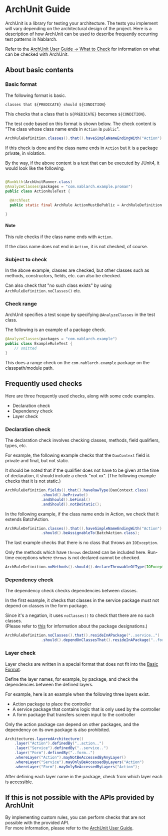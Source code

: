 # ArchUnit Guide

ArchUnit is a library for testing your architecture.
The tests you implement will vary depending on the architectural design of the project.
Here is a description of how ArchUnit can be used to describe frequently occurring test patterns in Nablarch.

Refer to the [ArchUnit User Guide -> What to Check](https://www.archunit.org/userguide/html/000_Index.html#_what_to_check) for information on what can be checked with ArchUnit.

## About basic contents


### Basic format

The following format is basic.

```
classes that ${PREDICATE} should ${CONDITION}
```

This checks that a class that is `${PREDICATE}` becomes `${CONDITION}`.

The test code based on this format is shown below.
The check content is "The class whose class name ends in `Action` is `public`".

```java
ArchRuleDefinition.classes().that().haveSimpleNameEndingWith("Action").should().bePublic();
```

If this check is done and the class name ends in `Action` but it is a package private,  in violation.

By the way, if the above content is a test that can be executed by JUnit4, it would look like the following.

```java
 
@RunWith(ArchUnitRunner.class)
@AnalyzeClasses(packages = "com.nablarch.example.proman")
public class ActionRuleTest {

  @ArchTest
  public static final ArchRule ActionMustBePublic = ArchRuleDefinition.classes().that().haveSimpleNameEndingWith("Action").should().bePublic();

}
```

#### Note

This rule checks if the class name ends with `Action`.

If the class name does not end in `Action`, it is not checked, of course.

### Subject to check

In the above example, classes are checked, but other classes such as methods, constructors, fields, etc. can also be checked.

Can also check that "no such class exists" by using `ArchRuleDefinition.noClasses()` etc.

### Check range

ArchUnit specifies a test scope by specifying `@AnalyzeClasses` in the test class.

The following is an example of a package check.

```java
@AnalyzeClasses(packages = "com.nablarch.example")
public class ExampleRuleTest {
    // omitted
}
```

This does a range check on the `com.nablarch.example` package on the classpath/module path.


## Frequently used checks

Here are three frequently used checks, along with some code examples.

- Declaration check
- Dependency check
- Layer check

### Declaration check

The declaration check involves checking classes, methods, field qualifiers, types, etc.

For example, the following example checks that the `DaoContext` field is private and final, but not static.

It should be noted that if the qualifier does not have to be given at the time of declaration, it should include a check "not xx". (The following example checks that it is not static.)

```java
ArchRuleDefinition.fields().that().haveRawType(DaoContext.class)
                .should().bePrivate()
                .andShould().beFinal()
                .andShould().notBeStatic();
```

In the following example, if the class name ends in Action, we check that it extends BatchAction.

```java
ArchRuleDefinition.classes().that().haveSimpleNameEndingWith("Action")
                .should().beAssignableTo(BatchAction.class);
```

The last example checks that there is no class that throws an `IOException`.

Only the methods which have `throws` declared can be included here.
Run-time exceptions where `throws` is not declared cannot be checked.

```java
ArchRuleDefinition.noMethods().should().declareThrowableOfType(IOException.class);
```

### Dependency check

The dependency check checks dependencies between classes.

In the first example, it checks that classes in the service package must not depend on classes in the form package.

Since it's a negation, it uses `noClasses()` to check that there are no such classes.  
(Please refer to [this](https://javadoc.io/doc/com.tngtech.archunit/archunit/latest/com/tngtech/archunit/base/PackageMatcher.html) for information about the package designations.)

```java
ArchRuleDefinition.noClasses().that().resideInAPackage("..service..")
                .should().dependOnClassesThat().resideInAPackage("..form..");
```

### Layer check

Layer checks are written in a special format that does not fit into the [Basic Format](#Basic-format).

Define the layer names, for example, by package, and check the dependencies between the defined layers.

For example, here is an example when the following three layers exist.

- Action package to place the controller
- A service package that contains logic that is only used by the controller
- A form package that transfers screen input to the controller

Only the action package can depend on other packages, and the dependency on its own package is also prohibited.

```java
Architectures.layeredArchitecture()
    .layer("Action").definedBy("..action..")
    .layer("Service").definedBy("..service..")
    .layer("Form").definedBy("..form..")
    .whereLayer("Action").mayNotBeAccessedByAnyLayer()
    .whereLayer("Service").mayOnlyBeAccessedByLayers("Action")
    .whereLayer("Form").mayOnlyBeAccessedByLayers("Action");
```

After defining each layer name in the package, check from which layer each is accessible.

## If this is not possible with the APIs provided by ArchUnit

By implementing custom rules, you can perform checks that are not possible with the provided API.  
For more information, please refer to the [ArchUnit User Guide](https://www.archunit.org/userguide/html/000_Index.html#_creating_custom_rules).